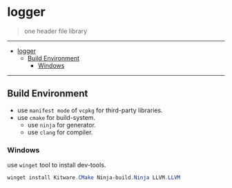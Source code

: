 # logger

> one header file library

---

- [logger](#logger)
  - [Build Environment](#build-environment)
    - [Windows](#windows)

---

## Build Environment

- use `manifest mode` of `vcpkg` for third-party libraries.
- use `cmake` for build-system.
  - use `ninja` for generator.
  - use `clang` for compiler.

### Windows

use `winget` tool to install dev-tools.

```powershell
winget install Kitware.CMake Ninja-build.Ninja LLVM.LLVM
```